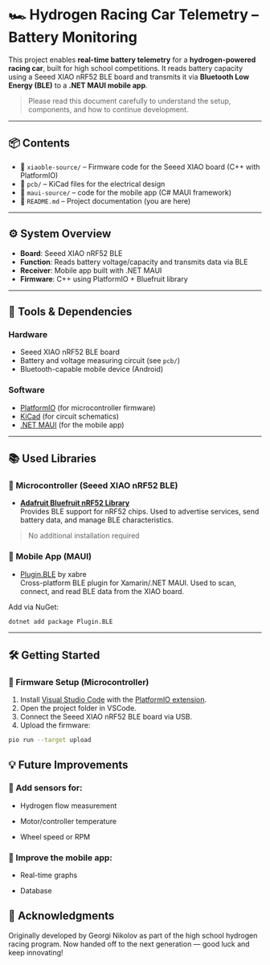 # 🏎️ Hydrogen Racing Car Telemetry – Battery Monitoring

This project enables **real-time battery telemetry** for a **hydrogen-powered racing car**, built for high school competitions. It reads battery capacity using a Seeed XIAO nRF52 BLE board and transmits it via **Bluetooth Low Energy (BLE)** to a **.NET MAUI mobile app**.

> Please read this document carefully to understand the setup, components, and how to continue development.

---

## 📦 Contents

- 📁 `xiaoble-source/` – Firmware code for the Seeed XIAO board (C++ with PlatformIO)
- 📁 `pcb/` – KiCad files for the electrical design
- 📁 `maui-source/` – code for the mobile app (C# MAUI framework)
- 📄 `README.md` – Project documentation (you are here)

---

## ⚙️ System Overview

- **Board**: Seeed XIAO nRF52 BLE
- **Function**: Reads battery voltage/capacity and transmits data via BLE
- **Receiver**: Mobile app built with .NET MAUI
- **Firmware**: C++ using PlatformIO + Bluefruit library

---

## 🧰 Tools & Dependencies

### Hardware

- Seeed XIAO nRF52 BLE board
- Battery and voltage measuring circuit (see `pcb/`)
- Bluetooth-capable mobile device (Android)

### Software

- [PlatformIO](https://platformio.org/) (for microcontroller firmware)
- [KiCad](https://kicad.org/) (for circuit schematics)
- [.NET MAUI](https://learn.microsoft.com/en-us/dotnet/maui/) (for the mobile app)

---

## 📚 Used Libraries

### 🧠 Microcontroller (Seeed XIAO nRF52 BLE)

- **[Adafruit Bluefruit nRF52 Library](https://github.com/adafruit/Adafruit_nRF52_Arduino)**  
  Provides BLE support for nRF52 chips. Used to advertise services, send battery data, and manage BLE characteristics.

> No additional installation required

### 📱 Mobile App (MAUI)

- [Plugin.BLE](https://github.com/xabre/xamarin-bluetooth-le) by xabre  
  Cross-platform BLE plugin for Xamarin/.NET MAUI. Used to scan, connect, and read BLE data from the XIAO board.

Add via NuGet:

```bash
dotnet add package Plugin.BLE
```
---
## 🛠️ Getting Started

### 🚀 Firmware Setup (Microcontroller)

1. Install [Visual Studio Code](https://code.visualstudio.com/) with the [PlatformIO extension](https://platformio.org/install).
2. Open the project folder in VSCode.
3. Connect the Seeed XIAO nRF52 BLE board via USB.
4. Upload the firmware:

```bash
pio run --target upload
```
## 💡 Future Improvements

### 🧪 Add sensors for:

- Hydrogen flow measurement

- Motor/controller temperature

- Wheel speed or RPM

### 📱 Improve the mobile app:

- Real-time graphs

- Database

## 🙏 Acknowledgments
Originally developed by Georgi Nikolov as part of the high school hydrogen racing program.
Now handed off to the next generation — good luck and keep innovating!
